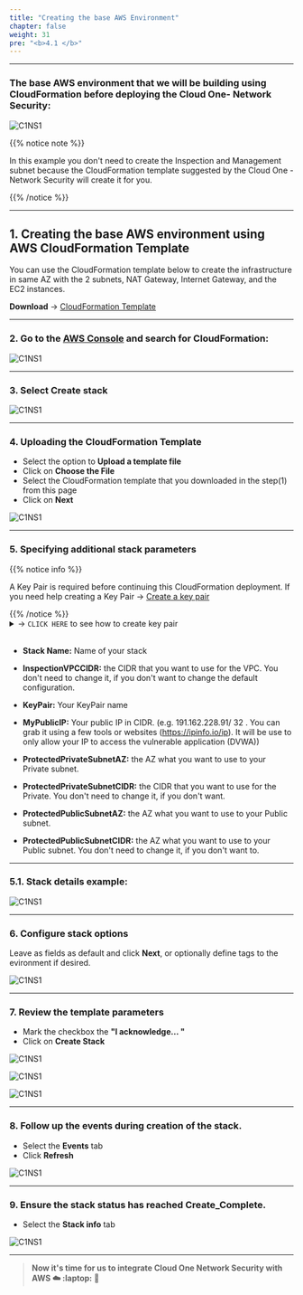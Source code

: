 ```yaml
---
title: "Creating the base AWS Environment"
chapter: false
weight: 31
pre: "<b>4.1 </b>"
---
```


---

### The base AWS environment that we will be building using CloudFormation before deploying the Cloud One- Network Security:


![C1NS1](/images/C1NS_AWS_enviroment.png) 

{{% notice note %}}
<p style='text-align: left;'>
In this example you don't need to create the Inspection and Management subnet because the CloudFormation template suggested by the Cloud One - Network Security will create it for you.
</p>
{{% /notice %}}

----

## 1. Creating the base AWS environment using AWS CloudFormation Template

You can use the CloudFormation template below to create the infrastructure in same AZ with the 2 subnets, NAT Gateway, Internet Gateway, and the EC2 instances.

**Download** -> [CloudFormation Template](/cft/CFT_Network_Security_Workshop.yml)

---

### 2. Go to the [AWS Console](aws.amazon.com/) and search for **CloudFormation**:

![C1NS1](/images/create_env.png) 

---

### 3. Select **Create stack**

![C1NS1](/images/create_env_2.png) 

---

### 4. Uploading the CloudFormation Template

- Select the option to **Upload a template file**
- Click on **Choose the File** 
- Select the CloudFormation template that you downloaded in the step(1) from this page 
- Click on **Next**

![C1NS1](/images/create_env_3.png) 

---

### 5. Specifying additional stack parameters

{{% notice info %}}
<p style='text-align: left;'>
A Key Pair is required before continuing this CloudFormation deployment. If you need help creating a Key Pair -> <a href="https://docs.aws.amazon.com/AWSEC2/latest/UserGuide/ec2-key-pairs.html#having-ec2-create-your-key-pair" target="_top">Create a key pair</a>
</p>
{{% /notice %}}


<details>
  <summary> -> <code>CLICK HERE</code> to see how to create key pair</summary>

**AWS Console -> EC2 -> Key Pairs -> Create key pair**

![C1NS1](/images/create_env_9.png) 

</details>
<br>

- **Stack Name:**  Name of your stack

- **InspectionVPCCIDR:** the CIDR that you want to use for the VPC. You don't need to change it, if you don't want to change the default configuration.
    
- **KeyPair:** Your KeyPair name

- **MyPublicIP:** Your public IP in CIDR. (e.g. 191.162.228.91/ 32 . You can grab it using a few tools or websites (https://ipinfo.io/ip). It will be use to only allow your IP to access the vulnerable application (DVWA))

- **ProtectedPrivateSubnetAZ:** the AZ what you want to use to your Private subnet.

- **ProtectedPrivateSubnetCIDR:** the CIDR that you want to use for the Private. You don't need to change it, if you don't want.

- **ProtectedPublicSubnetAZ:** the AZ what you want to use to your Public subnet.

- **ProtectedPublicSubnetCIDR:** the AZ what you want to use to your Public subnet. You don't need to change it, if you don't want to.

---

### 5.1. Stack details example:

![C1NS1](/images/create_env_4.png) 

---

### 6. Configure stack options

Leave as fields as default and click **Next**, or optionally define tags to the evironment if desired.

![C1NS1](/images/create_env_5.png) 

---

### 7. Review the template parameters 
- Mark the checkbox the **"I acknowledge... "**
- Click on **Create Stack**

![C1NS1](/images/create_env_6.png) 

![C1NS1](/images/create_env_7.png) 

![C1NS1](/images/create_env_8.png) 

---

### 8. Follow up the events during creation of the stack.
- Select the **Events** tab
- Click **Refresh**

![C1NS1](/images/create_env_10.png) 

---

### 9. Ensure the stack status has reached **Create_Complete**. 
- Select the **Stack info** tab

![C1NS1](/images/create_env_11.png) 

---

> **Now it's time for us to integrate Cloud One Network Security with AWS :cloud: :laptop: :rocket:**